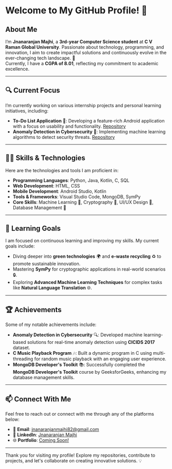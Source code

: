 # Welcome to My GitHub Profile! 👋

## About Me  
I’m **Jnanaranjan Majhi**, a **3rd-year Computer Science student** at **C V Raman Global University**. Passionate about technology, programming, and innovation, I aim to create impactful solutions and continuously evolve in the ever-changing tech landscape. 🚀  
Currently, I have a **CGPA of 8.01**, reflecting my commitment to academic excellence.

---

## 🔍 Current Focus
I’m currently working on various internship projects and personal learning initiatives, including:

- **To-Do List Application** 📱: Developing a feature-rich Android application with a focus on usability and functionality. [Repository](https://github.com/JnanaranjanMajhi/To_Do_List)
- **Anomaly Detection in Cybersecurity** 🔐: Implementing machine learning algorithms to detect security threats.  [Repository](https://github.com/JnanaranjanMajhi/Anomaly-Detection-In-Cyber-Security-)
---

## 🧑‍💻 Skills & Technologies
Here are the technologies and tools I am proficient in:

- **Programming Languages**: Python, Java, Kotlin, C, SQL
- **Web Development**: HTML, CSS
- **Mobile Development**: Android Studio, Kotlin
- **Tools & Frameworks**: Visual Studio Code, MongoDB, SymPy
- **Core Skills**: Machine Learning 🤖, Cryptography 🔐, UI/UX Design 🎨, Database Management 💾

---

## 🌱 Learning Goals
I am focused on continuous learning and improving my skills. My current goals include:

- Diving deeper into **green technologies** 🌍 and **e-waste recycling** ♻️ to promote sustainable innovation.
- Mastering **SymPy** for cryptographic applications in real-world scenarios 🔒.
- Exploring **Advanced Machine Learning Techniques** for complex tasks like **Natural Language Translation** 🌐.

---

## 🏆 Achievements
Some of my notable achievements include:

- **Anomaly Detection in Cybersecurity** 🔍: Developed machine learning-based solutions for real-time anomaly detection using **CICIDS 2017** dataset.
- **C Music Playback Program** 🎶: Built a dynamic program in C using multi-threading for random music playback with an engaging user experience.
- **MongoDB Developer's Toolkit** 📚: Successfully completed the **MongoDB Developer's Toolkit** course by GeeksforGeeks, enhancing my database management skills.

---

## 📫 Connect With Me
Feel free to reach out or connect with me through any of the platforms below:

- 📧 **Email**: [jnanaranjanmajhi82@gmail.com](mailto:jnanaranjanmajhi82@gmail.com)
- 💼 **LinkedIn**: [Jnanaranjan Majhi](https://www.linkedin.com/in/jnanaranjan-majhi-b8519626a)
- 🌐 **Portfolio**: [Coming Soon!](#)

---

Thank you for visiting my profile! Explore my repositories, contribute to projects, and let's collaborate on creating innovative solutions. 💡
